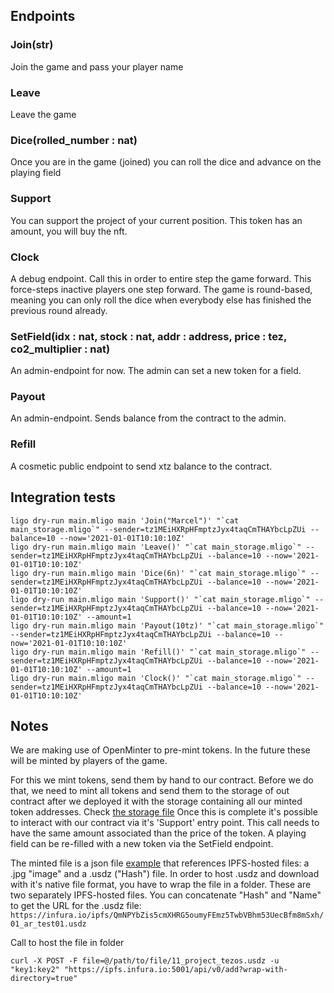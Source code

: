 ## Endpoints

### Join(str)
Join the game and pass your player name

### Leave
Leave the game

### Dice(rolled_number : nat)
Once you are in the game (joined) you can roll the dice and advance on the playing field


### Support
You can support the project of your current position. This token has an amount, you will buy the nft.

### Clock
A debug endpoint. Call this in order to entire step the game forward. This force-steps inactive players one step forward. The game is round-based, meaning you can only roll the dice when everybody else has finished the previous round already.

### SetField(idx : nat, stock : nat, addr : address, price : tez, co2_multiplier : nat)
An admin-endpoint for now. The admin can set a new token for a field.

### Payout
An admin-endpoint. Sends balance from the contract to the admin.

### Refill
A cosmetic public endpoint to send xtz balance to the contract.



## Integration tests

    ligo dry-run main.mligo main 'Join("Marcel")' "`cat main_storage.mligo`" --sender=tz1MEiHXRpHFmptzJyx4taqCmTHAYbcLpZUi --balance=10 --now='2021-01-01T10:10:10Z'
    ligo dry-run main.mligo main 'Leave()' "`cat main_storage.mligo`" --sender=tz1MEiHXRpHFmptzJyx4taqCmTHAYbcLpZUi --balance=10 --now='2021-01-01T10:10:10Z'
    ligo dry-run main.mligo main 'Dice(6n)' "`cat main_storage.mligo`" --sender=tz1MEiHXRpHFmptzJyx4taqCmTHAYbcLpZUi --balance=10 --now='2021-01-01T10:10:10Z'
    ligo dry-run main.mligo main 'Support()' "`cat main_storage.mligo`" --sender=tz1MEiHXRpHFmptzJyx4taqCmTHAYbcLpZUi --balance=10 --now='2021-01-01T10:10:10Z' --amount=1
    ligo dry-run main.mligo main 'Payout(10tz)' "`cat main_storage.mligo`" --sender=tz1MEiHXRpHFmptzJyx4taqCmTHAYbcLpZUi --balance=10 --now='2021-01-01T10:10:10Z'
    ligo dry-run main.mligo main 'Refill()' "`cat main_storage.mligo`" --sender=tz1MEiHXRpHFmptzJyx4taqCmTHAYbcLpZUi --balance=10 --now='2021-01-01T10:10:10Z' --amount=1
    ligo dry-run main.mligo main 'Clock()' "`cat main_storage.mligo`" --sender=tz1MEiHXRpHFmptzJyx4taqCmTHAYbcLpZUi --balance=10 --now='2021-01-01T10:10:10Z'


## Notes

We are making use of OpenMinter to pre-mint tokens. In the future these will be minted by players of the game.

For this we mint tokens, send them by hand to our contract. Before we do that, we need to mint all tokens and send them to the storage of out contract after we deployed it with the storage containing all our minted token addresses.
Check [the storage file](./tripoly/main_storage.mligo)
Once this is complete it's possible to interact with our contract via it's 'Support' entry point. This call needs to have the same amount associated than the price of the token. A playing field can be re-filled with a new token via the SetField endpoint.


The minted file is a json file [example](projects/01_MathEnergy.json) that references IPFS-hosted files: a .jpg "image" and a .usdz ("Hash") file. In order to host .usdz and download with it's native file format, you have to wrap the file in a folder.
These are two separately IPFS-hosted files. You can concatenate "Hash" and "Name" to get the URL for the .usdz file: `https://infura.io/ipfs/QmNPYbZis5cmXHRG5oumyFEmz5TwbVBhm53UecBfm8mSxh/01_ar_test01.usdz`

Call to host the file in folder

    curl -X POST -F file=@/path/to/file/11_project_tezos.usdz -u "key1:key2" "https://ipfs.infura.io:5001/api/v0/add?wrap-with-directory=true"

